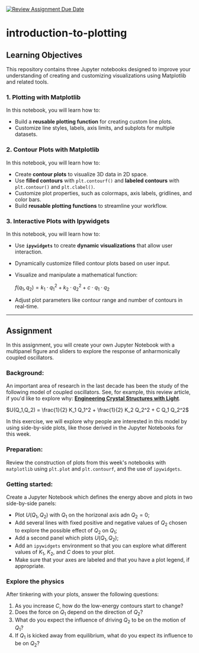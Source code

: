 [![Review Assignment Due Date](https://classroom.github.com/assets/deadline-readme-button-22041afd0340ce965d47ae6ef1cefeee28c7c493a6346c4f15d667ab976d596c.svg)](https://classroom.github.com/a/i4hXRRHN)
# introduction-to-plotting

## Learning Objectives

This repository contains three Jupyter notebooks designed to improve your understanding of creating and customizing visualizations using Matplotlib and related tools.

### 1. Plotting with Matplotlib
In this notebook, you will learn how to:
- Build a **reusable plotting function** for creating custom line plots.
- Customize line styles, labels, axis limits, and subplots for multiple datasets.

### 2. Contour Plots with Matplotlib
In this notebook, you will learn how to:
- Create **contour plots** to visualize 3D data in 2D space.
- Use **filled contours** with `plt.contourf()` and **labeled contours** with `plt.contour()` and `plt.clabel()`.
- Customize plot properties, such as colormaps, axis labels, gridlines, and color bars.
- Build **reusable plotting functions** to streamline your workflow.

### 3. Interactive Plots with Ipywidgets
In this notebook, you will learn how to:
- Use **`ipywidgets`** to create **dynamic visualizations** that allow user interaction.
- Dynamically customize filled contour plots based on user input.
- Visualize and manipulate a mathematical function:
  
  $f(q_1, q_2) = k_1 \cdot q_1^2 + k_2 \cdot q_2^2 + c \cdot q_1 \cdot q_2$
  
- Adjust plot parameters like contour range and number of contours in real-time.


---

## Assignment
In this assignment, you will create your own Jupyter Notebook with a multipanel figure and sliders to explore the response of anharmonically coupled oscillators.

### Background:
An important area of research in the last decade has been the study of the following model of coupled oscillators. See, for example, this review article, if you'd like to explore why: [**Engineering Crystal Structures with Light**](https://www.nature.com/articles/s41567-021-01366-1).

$U(Q_1,Q_2) = \frac{1}{2} K_1 Q_1^2 + \frac{1}{2} K_2 Q_2^2 + C Q_1 Q_2^2$

In this exercise, we will explore why people are interested in this model by using side-by-side plots, like those derived in the Jupyter Notebooks for this week.

### Preparation:
Review the construction of plots from this week's notebooks with `matplotlib` using `plt.plot` and `plt.contourf`, and the use of `ipywidgets`.

### Getting started:
Create a Jupyter Notebook which defines the energy above and plots in two side-by-side panels:

- Plot $U(Q_1,Q_2)$ with $Q_1$ on the horizonal axis adn $Q_2=0$;
- Add several lines with fixed positive and negative values of $Q_2$ chosen to explore the possible effect of $Q_2$ on $Q_1$;
- Add a second panel which plots $U(Q_1,Q_2)$;
- Add an `ipywidgets` environment so that you can explore what different values of $K_1$, $K_2$, and $C$ does to your plot.
- Make sure that your axes are labeled and that you have a plot legend, if appropriate.

### Explore the physics
After tinkering with your plots, answer the following questions:

1. As you increase $C$, how do the low-energy contours start to change?
2. Does the force on $Q_1$ depend on the direction of $Q_2$?
3. What do you expect the influence of driving $Q_2$ to be on the motion of $Q_1$?
3. If $Q_1$ is kicked away from equilibrium, what do you expect its influence to be on $Q_2$?

